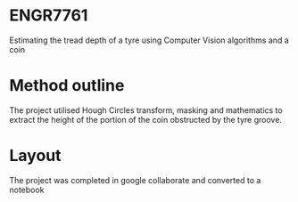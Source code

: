 # ENGR7761
Estimating the tread depth of a tyre using Computer Vision algorithms and a coin
# Method outline
The project utilised Hough Circles transform, masking and mathematics to extract the height of the portion of the coin obstructed by the tyre groove. 
# Layout
The project was completed in google collaborate and converted to a notebook
